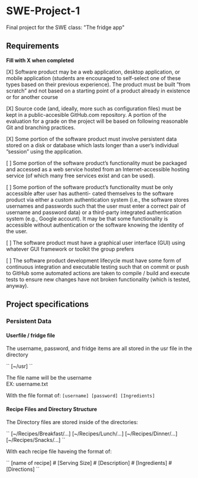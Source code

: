 # SWE-Project-1
Final project for the SWE class: "The fridge app"



## Requirements

**Fill with X when completed**

[X] Software product may be a web application, desktop application, or mobile application (students are encouraged to self-select one of these types based on their previous experience). The product must be built ”from scratch” and not based on a starting point of a product already in existence or for another course

[X] Source code (and, ideally, more such as configuration files) must be kept in a public-accesible GitHub.com repository. A portion of the evaluation for a grade on the project will be based on following reasonable Git and branching practices.

[X]  Some portion of the software product must involve persistent data stored on a disk or database which lasts longer than a user’s individual ”session” using the application.

[  ]  Some portion of the software product’s functionality must be packaged and accessed as a web service hosted from an Internet-accessible hosting service (of which many free services exist and can be used).

[  ]  Some portion of the software product’s functionality must be only accessible after user has authenti- cated themselves to the software product via either a custom authentication system (i.e., the software stores usernames and passwords such that the user must enter a correct pair of username and password  data) or a third-party integrated authentication system (e.g., Google account). It may be that some functionality is accessible without authentication or the software knowing the identity of the user.

[ ] The software product must have a graphical user interface (GUI) using whatever GUI framework or toolkit the group prefers

[  ] The software product development lifecycle must have some form of continuous integration and executable testing such that on commit or push to GitHub some automated actions are taken to compile / build and execute tests to ensure new changes have not broken functionality (which is tested, anyway).

## Project specifications

### Persistent Data

#### Userfile / fridge file
<p>The username, password, and fridge items are all stored in the usr file in the directory</p>
``
[~/usr]
``
<p>The file name will be the username<br>
EX: username.txt</p>

With the file format of:
``
[username]
[password]
[Ingredients]
``
#### Recipe Files and Directory Structure

<p>The Directory files are stored inside of the directories:</p>
``
[~/Recipes/Breakfast/...]
[~/Recipes/Lunch/...]
[~/Recipes/Dinner/...]
[~/Recipes/Snacks/...]
``
<p>With each recipe file haveing the format of:</p>
``
[name of recipe]
#
[Serving Size]
#
[Description]
#
[Ingredients]
#
[Directions]
``

